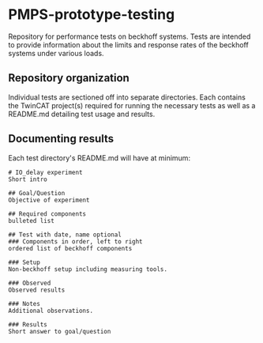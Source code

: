# PMPS-prototype-testing
Repository for performance tests on beckhoff systems. Tests are intended to provide information about the limits and response rates of the beckhoff systems under various loads.

## Repository organization
Individual tests are sectioned off into separate directories. Each contains the TwinCAT project(s) required for running the necessary tests as well as a README.md detailing test usage and results. 

## Documenting results 
Each test directory's README.md will have at minimum:
```
# IO_delay experiment
Short intro

## Goal/Question
Objective of experiment

## Required components 
bulleted list

## Test with date, name optional
### Components in order, left to right
ordered list of beckhoff components

### Setup
Non-beckhoff setup including measuring tools. 

### Observed
Observed results

### Notes
Additional observations.

### Results
Short answer to goal/question
```

